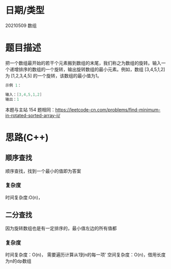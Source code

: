 # 日期/类型
20210509 数组
# 题目描述
把一个数组最开始的若干个元素搬到数组的末尾，我们称之为数组的旋转。输入一个递增排序的数组的一个旋转，输出旋转数组的最小元素。例如，数组 [3,4,5,1,2] 为 [1,2,3,4,5] 的一个旋转，该数组的最小值为1。  





``` cpp
示例 1：

输入：[3,4,5,1,2]
输出：1

```
本题与主站 154 题相同：https://leetcode-cn.com/problems/find-minimum-in-rotated-sorted-array-ii/


# 思路(C++)
## 顺序查找
顺序查找，找到一个最小的值即为答案

### 复杂度
时间复杂度:O(n)， 

## 二分查找
因为旋转数组也是有一定排序的，最小值左边的所有值都

### 复杂度
时间复杂度：O(n)， 需要遍历计算从1到n的每一项’
空间复杂度：O(n)，借用长度为n的dp数组




